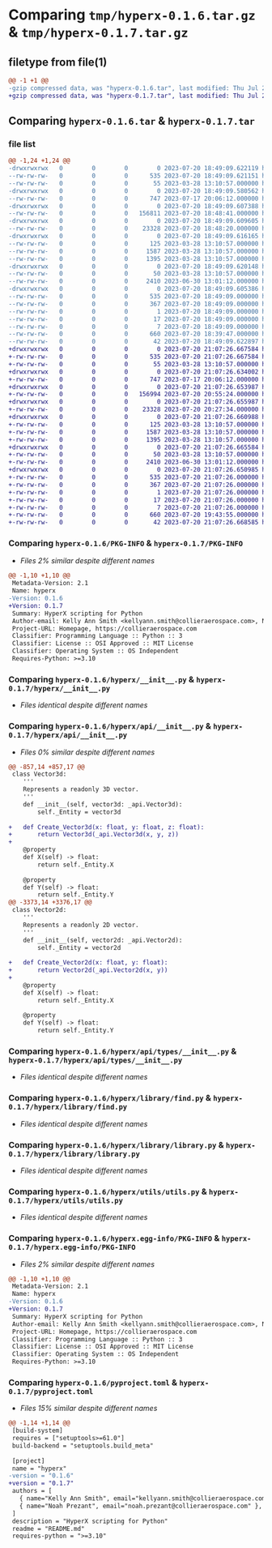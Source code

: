 # Comparing `tmp/hyperx-0.1.6.tar.gz` & `tmp/hyperx-0.1.7.tar.gz`

## filetype from file(1)

```diff
@@ -1 +1 @@
-gzip compressed data, was "hyperx-0.1.6.tar", last modified: Thu Jul 20 18:49:09 2023, max compression
+gzip compressed data, was "hyperx-0.1.7.tar", last modified: Thu Jul 20 21:07:26 2023, max compression
```

## Comparing `hyperx-0.1.6.tar` & `hyperx-0.1.7.tar`

### file list

```diff
@@ -1,24 +1,24 @@
-drwxrwxrwx   0        0        0        0 2023-07-20 18:49:09.622119 hyperx-0.1.6/
--rw-rw-rw-   0        0        0      535 2023-07-20 18:49:09.621151 hyperx-0.1.6/PKG-INFO
--rw-rw-rw-   0        0        0       55 2023-03-28 13:10:57.000000 hyperx-0.1.6/README.md
-drwxrwxrwx   0        0        0        0 2023-07-20 18:49:09.580562 hyperx-0.1.6/hyperx/
--rw-rw-rw-   0        0        0      747 2023-07-17 20:06:12.000000 hyperx-0.1.6/hyperx/__init__.py
-drwxrwxrwx   0        0        0        0 2023-07-20 18:49:09.607388 hyperx-0.1.6/hyperx/api/
--rw-rw-rw-   0        0        0   156811 2023-07-20 18:48:41.000000 hyperx-0.1.6/hyperx/api/__init__.py
-drwxrwxrwx   0        0        0        0 2023-07-20 18:49:09.609605 hyperx-0.1.6/hyperx/api/types/
--rw-rw-rw-   0        0        0    23328 2023-07-20 18:48:20.000000 hyperx-0.1.6/hyperx/api/types/__init__.py
-drwxrwxrwx   0        0        0        0 2023-07-20 18:49:09.616165 hyperx-0.1.6/hyperx/library/
--rw-rw-rw-   0        0        0      125 2023-03-28 13:10:57.000000 hyperx-0.1.6/hyperx/library/__init__.py
--rw-rw-rw-   0        0        0     1587 2023-03-28 13:10:57.000000 hyperx-0.1.6/hyperx/library/find.py
--rw-rw-rw-   0        0        0     1395 2023-03-28 13:10:57.000000 hyperx-0.1.6/hyperx/library/library.py
-drwxrwxrwx   0        0        0        0 2023-07-20 18:49:09.620148 hyperx-0.1.6/hyperx/utils/
--rw-rw-rw-   0        0        0       50 2023-03-28 13:10:57.000000 hyperx-0.1.6/hyperx/utils/__init__.py
--rw-rw-rw-   0        0        0     2410 2023-06-30 13:01:12.000000 hyperx-0.1.6/hyperx/utils/utils.py
-drwxrwxrwx   0        0        0        0 2023-07-20 18:49:09.605386 hyperx-0.1.6/hyperx.egg-info/
--rw-rw-rw-   0        0        0      535 2023-07-20 18:49:09.000000 hyperx-0.1.6/hyperx.egg-info/PKG-INFO
--rw-rw-rw-   0        0        0      367 2023-07-20 18:49:09.000000 hyperx-0.1.6/hyperx.egg-info/SOURCES.txt
--rw-rw-rw-   0        0        0        1 2023-07-20 18:49:09.000000 hyperx-0.1.6/hyperx.egg-info/dependency_links.txt
--rw-rw-rw-   0        0        0       17 2023-07-20 18:49:09.000000 hyperx-0.1.6/hyperx.egg-info/requires.txt
--rw-rw-rw-   0        0        0        7 2023-07-20 18:49:09.000000 hyperx-0.1.6/hyperx.egg-info/top_level.txt
--rw-rw-rw-   0        0        0      660 2023-07-20 18:39:47.000000 hyperx-0.1.6/pyproject.toml
--rw-rw-rw-   0        0        0       42 2023-07-20 18:49:09.622897 hyperx-0.1.6/setup.cfg
+drwxrwxrwx   0        0        0        0 2023-07-20 21:07:26.667584 hyperx-0.1.7/
+-rw-rw-rw-   0        0        0      535 2023-07-20 21:07:26.667584 hyperx-0.1.7/PKG-INFO
+-rw-rw-rw-   0        0        0       55 2023-03-28 13:10:57.000000 hyperx-0.1.7/README.md
+drwxrwxrwx   0        0        0        0 2023-07-20 21:07:26.634002 hyperx-0.1.7/hyperx/
+-rw-rw-rw-   0        0        0      747 2023-07-17 20:06:12.000000 hyperx-0.1.7/hyperx/__init__.py
+drwxrwxrwx   0        0        0        0 2023-07-20 21:07:26.653987 hyperx-0.1.7/hyperx/api/
+-rw-rw-rw-   0        0        0   156994 2023-07-20 20:55:24.000000 hyperx-0.1.7/hyperx/api/__init__.py
+drwxrwxrwx   0        0        0        0 2023-07-20 21:07:26.655987 hyperx-0.1.7/hyperx/api/types/
+-rw-rw-rw-   0        0        0    23328 2023-07-20 20:27:34.000000 hyperx-0.1.7/hyperx/api/types/__init__.py
+drwxrwxrwx   0        0        0        0 2023-07-20 21:07:26.660988 hyperx-0.1.7/hyperx/library/
+-rw-rw-rw-   0        0        0      125 2023-03-28 13:10:57.000000 hyperx-0.1.7/hyperx/library/__init__.py
+-rw-rw-rw-   0        0        0     1587 2023-03-28 13:10:57.000000 hyperx-0.1.7/hyperx/library/find.py
+-rw-rw-rw-   0        0        0     1395 2023-03-28 13:10:57.000000 hyperx-0.1.7/hyperx/library/library.py
+drwxrwxrwx   0        0        0        0 2023-07-20 21:07:26.665584 hyperx-0.1.7/hyperx/utils/
+-rw-rw-rw-   0        0        0       50 2023-03-28 13:10:57.000000 hyperx-0.1.7/hyperx/utils/__init__.py
+-rw-rw-rw-   0        0        0     2410 2023-06-30 13:01:12.000000 hyperx-0.1.7/hyperx/utils/utils.py
+drwxrwxrwx   0        0        0        0 2023-07-20 21:07:26.650985 hyperx-0.1.7/hyperx.egg-info/
+-rw-rw-rw-   0        0        0      535 2023-07-20 21:07:26.000000 hyperx-0.1.7/hyperx.egg-info/PKG-INFO
+-rw-rw-rw-   0        0        0      367 2023-07-20 21:07:26.000000 hyperx-0.1.7/hyperx.egg-info/SOURCES.txt
+-rw-rw-rw-   0        0        0        1 2023-07-20 21:07:26.000000 hyperx-0.1.7/hyperx.egg-info/dependency_links.txt
+-rw-rw-rw-   0        0        0       17 2023-07-20 21:07:26.000000 hyperx-0.1.7/hyperx.egg-info/requires.txt
+-rw-rw-rw-   0        0        0        7 2023-07-20 21:07:26.000000 hyperx-0.1.7/hyperx.egg-info/top_level.txt
+-rw-rw-rw-   0        0        0      660 2023-07-20 19:43:55.000000 hyperx-0.1.7/pyproject.toml
+-rw-rw-rw-   0        0        0       42 2023-07-20 21:07:26.668585 hyperx-0.1.7/setup.cfg
```

### Comparing `hyperx-0.1.6/PKG-INFO` & `hyperx-0.1.7/PKG-INFO`

 * *Files 2% similar despite different names*

```diff
@@ -1,10 +1,10 @@
 Metadata-Version: 2.1
 Name: hyperx
-Version: 0.1.6
+Version: 0.1.7
 Summary: HyperX scripting for Python
 Author-email: Kelly Ann Smith <kellyann.smith@collieraerospace.com>, Noah Prezant <noah.prezant@collieraerospace.com>
 Project-URL: Homepage, https://collieraerospace.com
 Classifier: Programming Language :: Python :: 3
 Classifier: License :: OSI Approved :: MIT License
 Classifier: Operating System :: OS Independent
 Requires-Python: >=3.10
```

### Comparing `hyperx-0.1.6/hyperx/__init__.py` & `hyperx-0.1.7/hyperx/__init__.py`

 * *Files identical despite different names*

### Comparing `hyperx-0.1.6/hyperx/api/__init__.py` & `hyperx-0.1.7/hyperx/api/__init__.py`

 * *Files 0% similar despite different names*

```diff
@@ -857,14 +857,17 @@
 class Vector3d:
 	'''
 	Represents a readonly 3D vector.
 	'''
 	def __init__(self, vector3d: _api.Vector3d):
 		self._Entity = vector3d
 
+	def Create_Vector3d(x: float, y: float, z: float):
+		return Vector3d(_api.Vector3d(x, y, z))
+
 	@property
 	def X(self) -> float:
 		return self._Entity.X
 
 	@property
 	def Y(self) -> float:
 		return self._Entity.Y
@@ -3373,14 +3376,17 @@
 class Vector2d:
 	'''
 	Represents a readonly 2D vector.
 	'''
 	def __init__(self, vector2d: _api.Vector2d):
 		self._Entity = vector2d
 
+	def Create_Vector2d(x: float, y: float):
+		return Vector2d(_api.Vector2d(x, y))
+
 	@property
 	def X(self) -> float:
 		return self._Entity.X
 
 	@property
 	def Y(self) -> float:
 		return self._Entity.Y
```

### Comparing `hyperx-0.1.6/hyperx/api/types/__init__.py` & `hyperx-0.1.7/hyperx/api/types/__init__.py`

 * *Files identical despite different names*

### Comparing `hyperx-0.1.6/hyperx/library/find.py` & `hyperx-0.1.7/hyperx/library/find.py`

 * *Files identical despite different names*

### Comparing `hyperx-0.1.6/hyperx/library/library.py` & `hyperx-0.1.7/hyperx/library/library.py`

 * *Files identical despite different names*

### Comparing `hyperx-0.1.6/hyperx/utils/utils.py` & `hyperx-0.1.7/hyperx/utils/utils.py`

 * *Files identical despite different names*

### Comparing `hyperx-0.1.6/hyperx.egg-info/PKG-INFO` & `hyperx-0.1.7/hyperx.egg-info/PKG-INFO`

 * *Files 2% similar despite different names*

```diff
@@ -1,10 +1,10 @@
 Metadata-Version: 2.1
 Name: hyperx
-Version: 0.1.6
+Version: 0.1.7
 Summary: HyperX scripting for Python
 Author-email: Kelly Ann Smith <kellyann.smith@collieraerospace.com>, Noah Prezant <noah.prezant@collieraerospace.com>
 Project-URL: Homepage, https://collieraerospace.com
 Classifier: Programming Language :: Python :: 3
 Classifier: License :: OSI Approved :: MIT License
 Classifier: Operating System :: OS Independent
 Requires-Python: >=3.10
```

### Comparing `hyperx-0.1.6/pyproject.toml` & `hyperx-0.1.7/pyproject.toml`

 * *Files 15% similar despite different names*

```diff
@@ -1,14 +1,14 @@
 [build-system]
 requires = ["setuptools>=61.0"]
 build-backend = "setuptools.build_meta"
 
 [project]
 name = "hyperx"
-version = "0.1.6"
+version = "0.1.7"
 authors = [
   { name="Kelly Ann Smith", email="kellyann.smith@collieraerospace.com" },
   { name="Noah Prezant", email="noah.prezant@collieraerospace.com" },
 ]
 description = "HyperX scripting for Python"
 readme = "README.md"
 requires-python = ">=3.10"
```

